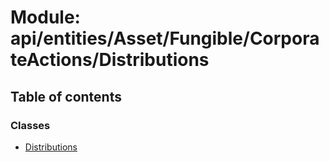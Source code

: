 # Module: api/entities/Asset/Fungible/CorporateActions/Distributions

## Table of contents

### Classes

- [Distributions](../wiki/api.entities.Asset.Fungible.CorporateActions.Distributions.Distributions)
